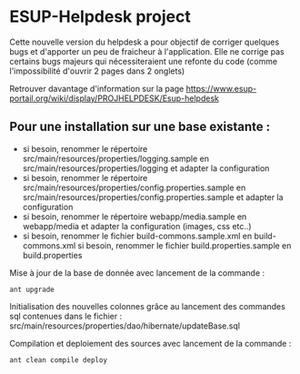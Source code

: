 # ESUP-Helpdesk project

Cette nouvelle version du helpdesk a pour objectif de corriger quelques bugs et d'apporter un peu de fraicheur à l'application. Elle ne corrige pas certains bugs majeurs qui nécessiteraient une refonte du code (comme l'impossibilité d'ouvrir 2 pages dans 2 onglets)

Retrouver davantage d'information sur la page https://www.esup-portail.org/wiki/display/PROJHELPDESK/Esup-helpdesk

## Pour une installation sur une base existante :

- si besoin, renommer le répertoire src/main/resources/properties/logging.sample en src/main/resources/properties/logging et adapter la configuration 
- si besoin, renommer le répertoire src/main/resources/properties/config.properties.sample en src/main/resources/properties/config.properties.sample et adapter la configuration 
- si besoin, renommer le répertoire webapp/media.sample en webapp/media et adapter la configuration (images, css etc..) 
- si besoin, renommer le fichier build-commons.sample.xml en build-commons.xml si besoin, renommer le fichier build.properties.sample en build.properties

Mise à jour de la base de donnée avec lancement de la commande : 

    ant upgrade

Initialisation des nouvelles colonnes grâce au lancement des commandes sql contenues dans le fichier : src/main/resources/properties/dao/hibernate/updateBase.sql

Compilation et deploiement des sources avec lancement de la commande : 

    ant clean compile deploy
